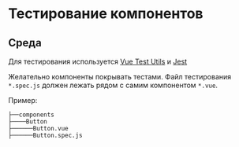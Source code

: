 # Тестирование компонентов

## Среда

Для тестирования используется [Vue Test Utils](https://vue-test-utils.vuejs.org/ru/) и [Jest](https://jestjs.io/ru/)

Желательно компоненты покрывать тестами. Файл тестирования `*.spec.js` должен лежать рядом с самим компонентом `*.vue`.

Пример:
```
├──components
├────Button
├──────Button.vue
├──────Button.spec.js
```
